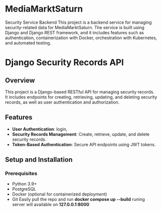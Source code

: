# MediaMarktSaturn
Security Service Backend
This project is a backend service for managing security-related data for MediaMarktSaturn. The service is built using Django and Django REST framework, and it includes features such as authentication, containerization with Docker, orchestration with Kubernetes, and automated testing.
# Django Security Records API

## Overview

This project is a Django-based RESTful API for managing security records. It includes endpoints for creating, retrieving, updating, and deleting security records, as well as user authentication and authorization.

## Features

- **User Authentication**: login, 
- **Security Records Management**: Create, retrieve, update, and delete security records.
- **Token-Based Authentication**: Secure API endpoints using JWT tokens.

## Setup and Installation

### Prerequisites

- Python 3.9+
- PostgreSQL
- Docker (optional for containerized deployment)
- Git
Easily pull the repo and run **docker compose up --build**
runing server will available on **127.0.0.1:8000**
